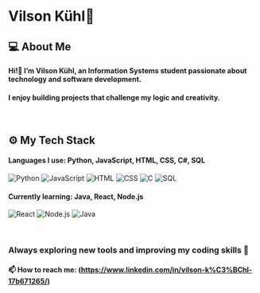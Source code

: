 # Vilson Kühl🐋

## 💻 About Me
#### Hi!👋 I’m Vilson Kühl, an Information Systems student passionate about technology and software development.
#### I enjoy building projects that challenge my logic and creativity.


<br>

## ⚙️ My Tech Stack
#### Languages I use: Python, JavaScript, HTML, CSS, C#, SQL
![Python](https://img.shields.io/badge/Python-000000?style=for-the-badge&logo=python&logoColor=3776AB)
![JavaScript](https://img.shields.io/badge/JavaScript-000000?style=for-the-badge&logo=javascript&logoColor=F7DF1E)
![HTML](https://img.shields.io/badge/HTML5-000000?style=for-the-badge&logo=html5&logoColor=E34F26)
![CSS](https://img.shields.io/badge/CSS3-000000?style=for-the-badge&logo=css3&logoColor=1572B6)
![C](https://img.shields.io/badge/C-000000?style=for-the-badge&logo=c&logoColor=00599C)
![SQL](https://img.shields.io/badge/SQL-000000?style=for-the-badge&logo=sqlite&logoColor=003B57)
#### **Currently learning:** Java, React, Node.js
![React](https://img.shields.io/badge/React-000000?style=for-the-badge&logo=react&logoColor=61DAFB)
![Node.js](https://img.shields.io/badge/Node.js-000000?style=for-the-badge&logo=nodedotjs&logoColor=339933)
![Java](https://img.shields.io/badge/Java-000000?style=for-the-badge&logo=openjdk&logoColor=ED8B00)

<br>

### Always exploring new tools and improving my coding skills 🚀

#### 📫 How to reach me: (https://www.linkedin.com/in/vilson-k%C3%BChl-17b671265/)

